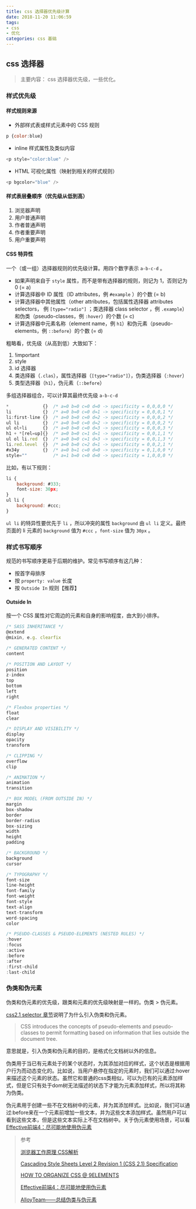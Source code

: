 ```yaml
---
title: css 选择器优先级计算
date: 2018-11-20 11:06:59
tags: 
- css
- 优化
categories: css 基础
---
```


## css 选择器

> 主要内容：
> css 选择器优先级，一些优化。

### 样式优先级

#### 样式规则来源

 - 外部样式表或样式元素中的 CSS 规则

```javascript
p {color:blue}
```

 - inline 样式属性及类似内容

```javascript
<p style="color:blue" />
```

 - HTML 可视化属性（映射到相关的样式规则）

```javascript
<p bgcolor="blue" />
```

#### 样式表层叠顺序（优先级从低到高）

1. 浏览器声明
2. 用户普通声明
3. 作者普通声明
4. 作者重要声明
5. 用户重要声明

#### CSS 特异性

一个（或一组）选择器规则的优先级计算。用四个数字表示 `a-b-c-d` 。

 - 如果声明来自于 `style` 属性，而不是带有选择器的规则，则记为 1，否则记为 0 (= a)
 - 计算选择器中 ID 属性（ID attributes，例 `#example` ）的个数 (= b)
 - 计算选择器中其他属性（other attributes，包括属性选择器 attributes selectors， 例 `[type="radio"]` ；类选择器 class selector ，例 `.example`）和伪类（pseudo-classes，例 `:hover`）的个数 (= c)
 - 计算选择器中元素名称（element name，例 `h1`）和伪元素（pseudo-elements，例 `::before`）的个数 (= d)

粗略看，优先级（从高到低）大致如下：

1. !important
2. style
3. id 选择器
4. 类选择器（`.clas`），属性选择器（`[type="radio"]`），伪类选择器（`:hover`）
5. 类型选择器（`h1`），伪元素（`::before`）

多组选择器组合，可以计算其最终优先级 `a-b-c-d` 

```javascript
*             {}  /* a=0 b=0 c=0 d=0 -> specificity = 0,0,0,0 */
li            {}  /* a=0 b=0 c=0 d=1 -> specificity = 0,0,0,1 */
li:first-line {}  /* a=0 b=0 c=0 d=2 -> specificity = 0,0,0,2 */
ul li         {}  /* a=0 b=0 c=0 d=2 -> specificity = 0,0,0,2 */
ul ol+li      {}  /* a=0 b=0 c=0 d=3 -> specificity = 0,0,0,3 */
h1 + *[rel=up]{}  /* a=0 b=0 c=1 d=1 -> specificity = 0,0,1,1 */
ul ol li.red  {}  /* a=0 b=0 c=1 d=3 -> specificity = 0,0,1,3 */
li.red.level  {}  /* a=0 b=0 c=2 d=1 -> specificity = 0,0,2,1 */
#x34y         {}  /* a=0 b=1 c=0 d=0 -> specificity = 0,1,0,0 */
style=""          /* a=1 b=0 c=0 d=0 -> specificity = 1,0,0,0 */
```

比如，有以下规则：

```javascript
li {
    background: #333;
    font-size: 30px;
}
ul li {
    background: #ccc;
}
```

`ul li` 的特异性要优先于 `li` ，所以冲突的属性 `background` 由 `ul li` 定义。最终页面的 li 元素的 `background` 值为 `#ccc` ，`font-size` 值为 `30px` 。

### 样式书写顺序

规范的书写顺序更易于后期的维护。常见书写顺序有这几种：

 - 按首字母排序
 - 按 `property: value` 长度
 - 按 `Outside In` 规则【推荐】

#### Outside In

按一个 CSS 属性对它周边的元素和自身的影响程度，由大到小排序。

```javascript
/* SASS INHERITANCE */
@extend
@mixin, e.g. clearfix

/* GENERATED CONTENT */
content

/* POSITION AND LAYOUT */
position
z-index
top
bottom
left
right

/* Flexbox properties */
float
clear

/* DISPLAY AND VISIBILITY */
display
opacity
transform

/* CLIPPING */
overflow
clip

/* ANIMATION */
animation
transition

/* BOX MODEL (FROM OUTSIDE IN) */
margin
box-shadow
border
border-radius
box-sizing
width
height
padding

/* BACKGROUND */
background
cursor

/* TYPOGRAPHY */
font-size
line-height
font-family
font-weight
font-style
text-align
text-transform
word-spacing
color

/* PSEUDO-CLASSES & PSEUDO-ELEMENTS (NESTED RULES) */
:hover
:focus
:active
:before
:after
:first-child
:last-child
```

### 伪类和伪元素

伪类和伪元素的优先级，跟类和元素的优先级映射是一样的。伪类 > 伪元素。

[css2.1 selector 章节](https://www.w3.org/TR/CSS2/selector.html#pseudo-elements)说明了为什么引入伪类和伪元素。

> CSS introduces the concepts of pseudo-elements and pseudo-classes to permit formatting based on information that lies outside the document tree.

意思就是，引入伪类和伪元素的目的，是格式化文档树以外的信息。

伪类用于当已有元素处于的某个状态时，为其添加对应的样式，这个状态是根据用户行为而动态变化的。比如说，当用户悬停在指定的元素时，我们可以通过:hover来描述这个元素的状态。虽然它和普通的css类相似，可以为已有的元素添加样式，但是它只有处于dom树无法描述的状态下才能为元素添加样式，所以将其称为伪类。

伪元素用于创建一些不在文档树中的元素，并为其添加样式。比如说，我们可以通过:before来在一个元素前增加一些文本，并为这些文本添加样式。虽然用户可以看到这些文本，但是这些文本实际上不在文档树中。关于伪元素使用场景，可以看[Effective前端4：尽可能地使用伪元素](https://www.yinchengli.com/2016/10/30/using-before-after/)


> 参考
> 
> [浏览器工作原理 CSS解析](https://www.html5rocks.com/zh/tutorials/internals/howbrowserswork/#CSS_parsing)
> 
> [Cascading Style Sheets Level 2 Revision 1 (CSS 2.1) Specification](https://www.w3.org/TR/CSS2/cascade.html#specificity)
> 
> [HOW TO ORGANIZE CSS @ 9ELEMENTS](https://9elements.com/css-rule-order/)
> 
> [Effective前端4：尽可能地使用伪元素](https://www.yinchengli.com/2016/10/30/using-before-after/)
> 
> [AlloyTeam——总结伪类与伪元素](http://www.alloyteam.com/2016/05/summary-of-pseudo-classes-and-pseudo-elements/)
